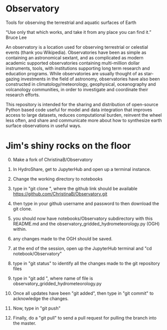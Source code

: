 # Observatory
Tools for observing the terrestrial and aquatic surfaces of Earth 

“Use only that which works, and take it from any place you can find it.” Bruce Lee

An observatory is a location used for observing terrestrial or celestial events (thank you Wikipedia). Observatories have been as simple as containing an astronomical sextant, and as complicated as modern academic supported observatories containing multi-million dollar instruments, tools, with institutions supporting long term research and education programs.  While observatories are usually thought of as star-gazing investments in the field of astronomy, observatories have also been constructed in climatology/meteorology, geophysical, oceanography and volcanology communities, in order to investigate and coordinate their research efforts.  

This repository is intended for the sharing and distribution of open-source Python based code useful for model and data integration that improves access to large datasets, reduces computational burden, reinvent the wheel less often, and share and communicate more about how to synthesize earth surface observations in useful ways.

# Jim's shiny rocks on the floor
0) Make a fork of ChristinaB/Observatory
1) In HydroShare, get to JupyterHub and open up a terminal instance.
2) Change the working directory to notebooks
3) type in "git clone <github link>", where the github link should be available https://github.com/ChristinaB/Observatory.git
4) then type in your github username and password to then download the git clone.
5) you should now have notebooks/Observatory subdirectory with this README.md and the observatory_gridded_hydrometeorology.py (OGH) within.

6) any changes made to the OGH should be saved.
7) at the end of the session, open up the JupyterHub terminal and "cd notebook/Observatory"
8) type in "git status" to identify all the changes made to the git repository files
9) type in "git add <nameoffile>", where name of file is observatory_gridded_hydrometeorology.py
10) Once all updates have been "git added", then type in "git commit" to acknowledge the changes.
11) Now, type in "git push"

12) Finally, do a "git pull" to send a pull request for pulling the branch into the master.
